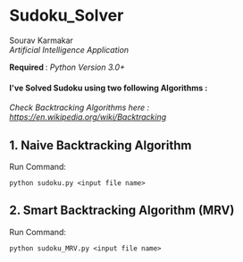 # Sudoku_Solver

Sourav Karmakar<br>
_Artificial Intelligence Application_

<b>Required </b>: _Python Version 3.0+_

<h4>I've Solved Sudoku using two following Algorithms : </h4>

 _Check Backtracking Algorithms here :  https://en.wikipedia.org/wiki/Backtracking_

## 1. Naive Backtracking Algorithm

Run Command:

    python sudoku.py <input file name>

## 2. Smart Backtracking Algorithm (MRV)

Run Command:

    python sudoku_MRV.py <input file name>
